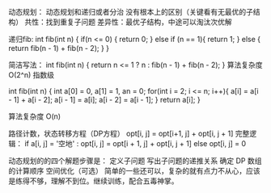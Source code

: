 动态规划：
动态规划和递归或者分治 没有根本上的区别（关键看有无最优的子结构）
共性：找到重复子问题
差异性：最优子结构，中途可以淘汰次优解

递归fib:
int fib(int n) {
	if(n <= 0) {
		return 0;
	} else if (n == 1){
		return 1;
	} else {
		return fib(n - 1) + fib(n - 2);
	}
}

简洁写法：
int fib(int n) {
	return n <= 1 ? n : fib(n - 1) + fib(n - 2);
}
算法复杂度 O(2^n) 指数级

int fib(int n) {
	int a[0] = 0, a[1] = 1, an = 0;
	for(int i = 2; i <= n; i++){
		a[i] = a[i - 1] + a[i - 2];
		a[i - 1] = a[i];
		a[i - 2] = a[i - 1];
	}
	return a[i];
}

算法复杂度 O(n)

路径计数，状态转移方程（DP方程）
opt[i, j] = opt[i+1, j] + opt[i, j + 1]
完整逻辑：
if a[i, j] = '空地' :
	opt[i, j] = opt[i + 1, j] + opt[i, j + 1]
else
	opt[i, j] = 0
	
动态规划的的四个解题步骤是：
定义子问题
写出子问题的递推关系
确定 DP 数组的计算顺序
空间优化（可选）
简单的一些还可以，复杂的就有点力不从心，应该是练得不够，理解不到位。继续训练，配合五毒神掌。